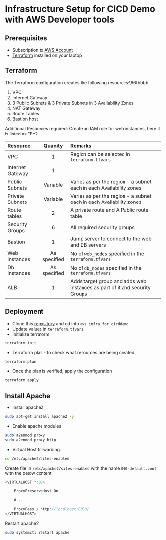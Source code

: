 # Infrastructure Setup for CICD Demo with AWS Developer tools


## Prerequisites

- Subscription to [AWS Account](https://aws.amazon.com/free/)
- [Terraform](https://www.terraform.io/downloads) installed on your laptop


## Terraform

The Terraform configuration creates the following resources:\66fbbbb

1. VPC
2. Internet Gateway
3. 3 Public Subnets & 3 Private Subnets in 3 Availability Zones
4. NAT Gateway
5. Route Tables
6. Bastion host


Additional Resources required: Create an IAM role for web  instances, here it is listed as "Ec2


| Resource               |       Quanity          |       Remarks          | 
|:------------------------|:-----------------------:|:------------------------|
| VPC                    |          1             | Region can be selected in `terraform.tfvars` |
| Internet Gateway       |     1| |
| Public Subnets| Variable| Varies as per the region - a subnet each in each Availability zones |
| Private Subnets| Variable| Varies as per the region - a subnet each in each Availability zones | 
| Route tables | 2 | A private route and A Public route table |
| Security Groups | 6 | All required security groups |
| Bastion | 1 | Jump server to connect to the web and DB servers|
| Web instances | As specified | No of `web_nodes` specified in the `terraform.tfvars` |
| Db instances | As specified | No of `db_nodes` specified in the `terraform.tfvars` |
| ALB     | 1 | Adds target group and adds web instances as part of it and security Groups | 



## Deployment

- Clone this [repository](https://github.com/careerit/aws_infra_for_cicddemo) and cd into `aws_infra_for_cicddemo`
- Update values in `terraform.tfvars`
- Initialize terraform
```bash
terraform init
```
- Terraform plan - to check what resources are being created 
```bash
terraform plan
```

- Once the plan is verified, apply the configuration
```bash
terraform apply
```






## Install Apache

- Install apache2 
```bash
sudo apt-get install apache2 -y
```

- Enable apache modules

```bash
sudo a2enmod proxy
sudo a2enmod proxy_http
```

* Virtual Host forwarding.

```bash
cd /etc/apache2/sites-enabled
```

Create file in `/etc/apache2/sites-enabled` with the  name `000-default.conf` with the below content

```java
<VIRTUALHOST *:80>

    ProxyPreserveHost On

    # ...

    ProxyPass / http://localhost:8080/
</VIRTUALHOST>
```


Restart apache2

```bash
sudo systemctl restart apache